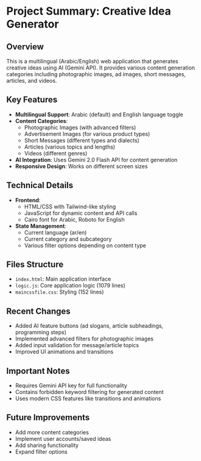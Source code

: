 # Project Summary: Creative Idea Generator

## Overview

This is a multilingual (Arabic/English) web application that generates creative ideas using AI (Gemini API). It provides various content generation categories including photographic images, ad images, short messages, articles, and videos.

## Key Features

- **Multilingual Support**: Arabic (default) and English language toggle
- **Content Categories**:
  - Photographic Images (with advanced filters)
  - Advertisement Images (for various product types)
  - Short Messages (different types and dialects)
  - Articles (various topics and lengths)
  - Videos (different genres)
- **AI Integration**: Uses Gemini 2.0 Flash API for content generation
- **Responsive Design**: Works on different screen sizes

## Technical Details

- **Frontend**:
  - HTML/CSS with Tailwind-like styling
  - JavaScript for dynamic content and API calls
  - Cairo font for Arabic, Roboto for English
- **State Management**:
  - Current language (ar/en)
  - Current category and subcategory
  - Various filter options depending on content type

## Files Structure

- `index.html`: Main application interface
- `logic.js`: Core application logic (1079 lines)
- `maincssfile.css`: Styling (152 lines)

## Recent Changes

- Added AI feature buttons (ad slogans, article subheadings, programming steps)
- Implemented advanced filters for photographic images
- Added input validation for message/article topics
- Improved UI animations and transitions

## Important Notes

- Requires Gemini API key for full functionality
- Contains forbidden keyword filtering for generated content
- Uses modern CSS features like transitions and animations

## Future Improvements

- Add more content categories
- Implement user accounts/saved ideas
- Add sharing functionality
- Expand filter options

